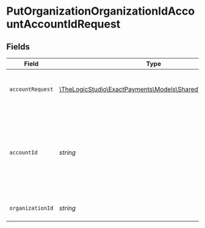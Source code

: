 # PutOrganizationOrganizationIdAccountAccountIdRequest


## Fields

| Field                                                                                               | Type                                                                                                | Required                                                                                            | Description                                                                                         |
| --------------------------------------------------------------------------------------------------- | --------------------------------------------------------------------------------------------------- | --------------------------------------------------------------------------------------------------- | --------------------------------------------------------------------------------------------------- |
| `accountRequest`                                                                                    | [\TheLogicStudio\ExactPayments\Models\Shared\AccountRequest](../../Models/Shared/AccountRequest.md) | :heavy_check_mark:                                                                                  | Fields that are required in the request body.                                                       |
| `accountId`                                                                                         | *string*                                                                                            | :heavy_check_mark:                                                                                  | The Account identifier. Represents the Merchant that this operation is going to be executed for.    |
| `organizationId`                                                                                    | *string*                                                                                            | :heavy_check_mark:                                                                                  | The Organization identifier.                                                                        |